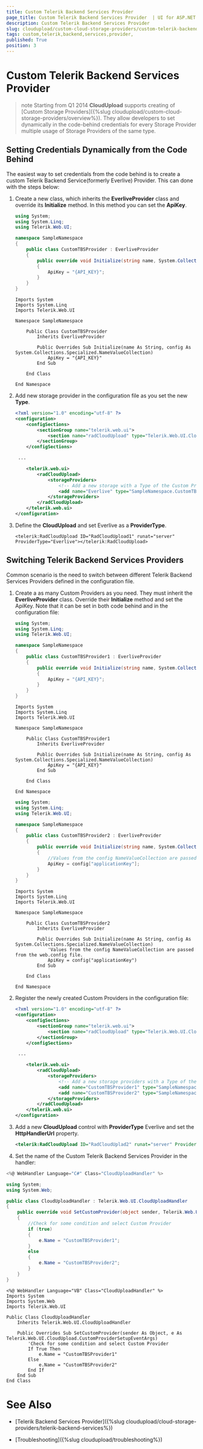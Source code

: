 ```yaml
---
title: Custom Telerik Backend Services Provider 
page_title: Custom Telerik Backend Services Provider  | UI for ASP.NET AJAX Documentation
description: Custom Telerik Backend Services Provider 
slug: cloudupload/custom-cloud-storage-providers/custom-telerik-backend-services-provider-
tags: custom,telerik,backend,services,provider,
published: True
position: 3
---
```


# Custom Telerik Backend Services Provider 



>note Starting from Q1 2014 **CloudUpload** supports creating of [Custom Storage Providers]({%slug cloudupload/custom-cloud-storage-providers/overview%}). They allow developers to set dynamically in the code-behind credentials for every Storage Provider multiple usage of Storage Providers of the same type.
>


## Setting Credentials Dynamically from the Code Behind

The easiest way to set credentials from the code behind is to create a custom Telerik Backend Service(formerly Everlive) Provider. This can done with the steps below:

1. Create a new class, which inherits the **EverliveProvider** class and override its **Initialize** method. In this method you can set the **ApiKey**.



	````C#
	using System;
	using System.Linq;
	using Telerik.Web.UI;

	namespace SampleNamespace
	{
		public class CustomTBSProvider : EverliveProvider
		{
			public override void Initialize(string name, System.Collections.Specialized.NameValueCollection config)
			{
				ApiKey = "{API_KEY}";
			}
		}
	}
	````
	````VB.NET
	Imports System
	Imports System.Linq
	Imports Telerik.Web.UI

	Namespace SampleNamespace

		Public Class CustomTBSProvider
			Inherits EverliveProvider

			Public Overrides Sub Initialize(name As String, config As System.Collections.Specialized.NameValueCollection)
				ApiKey = "{API_KEY}"
			End Sub

		End Class

	End Namespace
	````


2. Add new storage provider in the configuration file as you set the new **Type**.

	````XML
	<?xml version="1.0" encoding="utf-8" ?>
	<configuration>
		<configSections>
			<sectionGroup name="telerik.web.ui">
				<section name="radCloudUpload" type="Telerik.Web.UI.CloudUploadConfigurationSection" allowDefinition="MachineToApplication" requirePermission="false" />
			</sectionGroup>
		</configSections>

	 ...

		<telerik.web.ui>
			<radCloudUpload>
				<storageProviders>
					<!-- Add a new storage with a Type of the Custom Provider. Note that the Type is a combination of the name space and the class name. -->
					<add name="Everlive" type="SampleNamespace.CustomTBSProvider"/>
				</storageProviders>
			</radCloudUpload>
		</telerik.web.ui>
	</configuration>
	````



3. Define the **CloudUpload** and set Everlive as a **ProviderType**.

	````ASPNET
	<telerik:RadCloudUpload ID="RadCloudUpload1" runat="server" ProviderType="Everlive"></telerik:RadCloudUpload>
	````



## Switching Telerik Backend Services Providers

Common scenario is the need to switch between different Telerik Backend Services Providers defined in the configuration file.

1. Create a as many Custom Providers as you need. They must inherit the **EverliveProvider** class. Override their **Initialize** method and set the ApiKey. Note that it can be set in both code behind and in the configuration file:



	````C#
	using System;
	using System.Linq;
	using Telerik.Web.UI;

	namespace SampleNamespace
	{
		public class CustomTBSProvider1 : EverliveProvider
		{
			public override void Initialize(string name, System.Collections.Specialized.NameValueCollection config)
			{
				ApiKey = "{API_KEY}";
			}
		}
	}
	````
	````VB.NET
	Imports System
	Imports System.Linq
	Imports Telerik.Web.UI

	Namespace SampleNamespace

		Public Class CustomTBSProvider1
			Inherits EverliveProvider

			Public Overrides Sub Initialize(name As String, config As System.Collections.Specialized.NameValueCollection)
				ApiKey = "{API_KEY}"
			End Sub

		End Class

	End Namespace
	````




	````C#
	using System;
	using System.Linq;
	using Telerik.Web.UI;

	namespace SampleNamespace
	{
		public class CustomTBSProvider2 : EverliveProvider
		{
			public override void Initialize(string name, System.Collections.Specialized.NameValueCollection config)
			{
				//Values from the config NameValueCollection are passed from the web.config file.
				ApiKey = config["applicationKey"];
			}
		}
	}
	````
	````VB.NET
	Imports System
	Imports System.Linq
	Imports Telerik.Web.UI

	Namespace SampleNamespace

		Public Class CustomTBSProvider2
			Inherits EverliveProvider

			Public Overrides Sub Initialize(name As String, config As System.Collections.Specialized.NameValueCollection)
				'Values from the config NameValueCollection are passed from the web.config file.
				ApiKey = config("applicationKey")
			End Sub

		End Class

	End Namespace
	````


2. Register the newly created Custom Providers in the configuration file:

	````XML
	<?xml version="1.0" encoding="utf-8" ?>
	<configuration>
		<configSections>
			<sectionGroup name="telerik.web.ui">
				<section name="radCloudUpload" type="Telerik.Web.UI.CloudUploadConfigurationSection" allowDefinition="MachineToApplication" requirePermission="false" />
			</sectionGroup>
		</configSections>

	 ...

		<telerik.web.ui>
			<radCloudUpload>
				<storageProviders>
					<!-- Add a new storage providers with a Type of the Custom Provider. Note that the Type is a combination of the name space and the class name. -->
					<add name="CustomTBSProvider1" type="SampleNamespace.CustomTBSProvider1"/>
					<add name="CustomTBSProvider2" type="SampleNamespace.CustomTBSProvider2" applicationKey="{API_KEY}" uncommitedFilesExpirationPeriod="2"/>
				</storageProviders>
			</radCloudUpload>
		</telerik.web.ui>
	</configuration>
	````



3. Add a new **CloudUpload** control with **ProviderType** Everlive and set the **HttpHandlerUrl** property.

	````XML
	<telerik:RadCloudUpload ID="RadCloudUplad2" runat="server" ProviderType="Everlive" HttpHandlerUrl="~/Handler.ashx" ></telerik:RadCloudUpload>
	````



4. Set the name of the Custom Telerik Backend Services Provider in the handler:



````C#
<%@ WebHandler Language="C#" Class="CloudUploadHandler" %>

using System;
using System.Web;

public class CloudUploadHandler : Telerik.Web.UI.CloudUploadHandler 
{
	public override void SetCustomProvider(object sender, Telerik.Web.UI.CloudUpload.CustomProviderSetupEventArgs e)
	{
		//Check for some condition and select Custom Provider
		if (true)
		{
			e.Name = "CustomTBSProvider1";
		}
		else
		{
			e.Name = "CustomTBSProvider2";
		}
	}
}
````
````VB.NET
<%@ WebHandler Language="VB" Class="CloudUploadHandler" %>
Imports System
Imports System.Web
Imports Telerik.Web.UI

Public Class CloudUploadHandler
	Inherits Telerik.Web.UI.CloudUploadHandler

	Public Overrides Sub SetCustomProvider(sender As Object, e As Telerik.Web.UI.CloudUpload.CustomProviderSetupEventArgs)
		'Check for some condition and select Custom Provider
		If True Then
			e.Name = "CustomTBSProvider1"
		Else
			e.Name = "CustomTBSProvider2"
		End If
	End Sub
End Class
````


# See Also

 * [Telerik Backend Services Provider]({%slug cloudupload/cloud-storage-providers/telerik-backend-services%})

 * [Troubleshooting]({%slug cloudupload/troubleshooting%})

